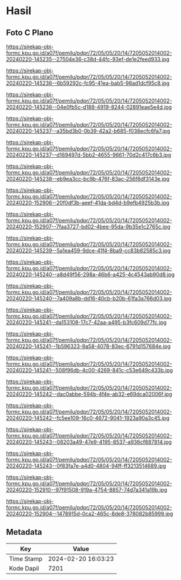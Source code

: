 # Hasil

## Foto C Plano

https://sirekap-obj-formc.kpu.go.id/a07f/pemilu/pdpr/72/05/05/20/14/7205052014002-20240220-145235--27504e36-c38d-44fc-93ef-de1e2feed933.jpg

https://sirekap-obj-formc.kpu.go.id/a07f/pemilu/pdpr/72/05/05/20/14/7205052014002-20240220-145236--6b59292c-fc95-41ea-bab5-98ad1dcf95c8.jpg

https://sirekap-obj-formc.kpu.go.id/a07f/pemilu/pdpr/72/05/05/20/14/7205052014002-20240220-145236--04e0fb5c-d188-4919-8244-02891eae5e4d.jpg

https://sirekap-obj-formc.kpu.go.id/a07f/pemilu/pdpr/72/05/05/20/14/7205052014002-20240220-145237--a35bd3b0-0b39-42a2-b685-f038ecfc6fa7.jpg

https://sirekap-obj-formc.kpu.go.id/a07f/pemilu/pdpr/72/05/05/20/14/7205052014002-20240220-145237--d169497d-5bb2-4655-9661-70d2c417c6b3.jpg

https://sirekap-obj-formc.kpu.go.id/a07f/pemilu/pdpr/72/05/05/20/14/7205052014002-20240220-145238--eb9ea3cc-bc9b-476f-83ac-256f8df3143e.jpg

https://sirekap-obj-formc.kpu.go.id/a07f/pemilu/pdpr/72/05/05/20/14/7205052014002-20240220-152906--20f0df3b-aeef-41da-bd4d-b9efb4925b3b.jpg

https://sirekap-obj-formc.kpu.go.id/a07f/pemilu/pdpr/72/05/05/20/14/7205052014002-20240220-152907--7faa3727-bd02-4bee-95da-9b35e1c2765c.jpg

https://sirekap-obj-formc.kpu.go.id/a07f/pemilu/pdpr/72/05/05/20/14/7205052014002-20240220-145239--5a1ea459-9dce-41f4-8ba9-cc83b82585c3.jpg

https://sirekap-obj-formc.kpu.go.id/a07f/pemilu/pdpr/72/05/05/20/14/7205052014002-20240220-145240--a8d49f56-298a-46b6-a425-4c4543ab90d8.jpg

https://sirekap-obj-formc.kpu.go.id/a07f/pemilu/pdpr/72/05/05/20/14/7205052014002-20240220-145240--7a409a8b-dd16-40cb-b20b-61fa3a766d03.jpg

https://sirekap-obj-formc.kpu.go.id/a07f/pemilu/pdpr/72/05/05/20/14/7205052014002-20240220-145241--da153108-17c7-42aa-a495-b3fc609d77fc.jpg

https://sirekap-obj-formc.kpu.go.id/a07f/pemilu/pdpr/72/05/05/20/14/7205052014002-20240220-145241--1b596323-9a58-4078-83ec-6791d157684e.jpg

https://sirekap-obj-formc.kpu.go.id/a07f/pemilu/pdpr/72/05/05/20/14/7205052014002-20240220-145241--508f96db-4c00-4269-841c-c53e649c433b.jpg

https://sirekap-obj-formc.kpu.go.id/a07f/pemilu/pdpr/72/05/05/20/14/7205052014002-20240220-145242--dac0abbe-594b-4f4e-ab32-e69dca02006f.jpg

https://sirekap-obj-formc.kpu.go.id/a07f/pemilu/pdpr/72/05/05/20/14/7205052014002-20240220-145242--fc5ee109-16c0-4672-9041-1923a90a3c45.jpg

https://sirekap-obj-formc.kpu.go.id/a07f/pemilu/pdpr/72/05/05/20/14/7205052014002-20240220-145243--08203a49-47e9-4195-8537-a936cf887814.jpg

https://sirekap-obj-formc.kpu.go.id/a07f/pemilu/pdpr/72/05/05/20/14/7205052014002-20240220-145243--0f83fa7e-a4d0-4804-94ff-ff3213514689.jpg

https://sirekap-obj-formc.kpu.go.id/a07f/pemilu/pdpr/72/05/05/20/14/7205052014002-20240220-152910--97f91508-919a-4754-8857-74d7a341a19b.jpg

https://sirekap-obj-formc.kpu.go.id/a07f/pemilu/pdpr/72/05/05/20/14/7205052014002-20240220-152904--1478915d-0ca2-465c-8de8-378082b85999.jpg


## Metadata

| Key        | Value               |
| ---------- | ------------------- |
| Time Stamp | 2024-02-20 16:03:23 |
| Kode Dapil | 7201                |



